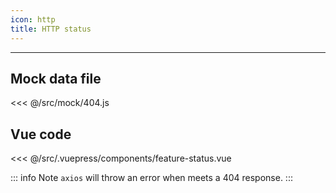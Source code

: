 ```yaml
---
icon: http
title: HTTP status
---
```


<feature-status />

---

## Mock data file
<<< @/src/mock/404.js

## Vue code

<<< @/src/.vuepress/components/feature-status.vue

::: info Note
`axios` will throw an error when meets a 404 response.
:::

